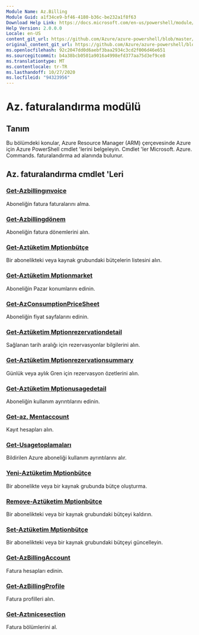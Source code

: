 ```yaml
---
Module Name: Az.Billing
Module Guid: a1f34ce9-bf46-4180-b36c-be232a1f8f63
Download Help Link: https://docs.microsoft.com/en-us/powershell/module/az.billing
Help Version: 2.0.0.0
Locale: en-US
content_git_url: https://github.com/Azure/azure-powershell/blob/master/src/Billing/Billing/help/Az.Billing.md
original_content_git_url: https://github.com/Azure/azure-powershell/blob/master/src/Billing/Billing/help/Az.Billing.md
ms.openlocfilehash: 92c2047dd0d6aebf3baa2934c3cd2f006d46e651
ms.sourcegitcommit: b4a38bcb0501a9016a4998efd377aa75d3ef9ce8
ms.translationtype: MT
ms.contentlocale: tr-TR
ms.lasthandoff: 10/27/2020
ms.locfileid: "94323956"
---
```

# Az. faturalandırma modülü
## Tanım
Bu bölümdeki konular, Azure Resource Manager (ARM) çerçevesinde Azure için Azure PowerShell cmdlet 'lerini belgeleyin. Cmdlet 'ler Microsoft. Azure. Commands. faturalandırma ad alanında bulunur.

## Az. faturalandırma cmdlet 'Leri
### [Get-Azbillingınvoice](Get-AzBillingInvoice.md)
Aboneliğin fatura faturalarını alma.

### [Get-Azbillingdönem](Get-AzBillingPeriod.md)
Aboneliğin fatura dönemlerini alın.

### [Get-Aztüketim Mptionbütçe](Get-AzConsumptionBudget.md)
Bir abonelikteki veya kaynak grubundaki bütçelerin listesini alın.

### [Get-Aztüketim Mptionmarket](Get-AzConsumptionMarketplace.md)
Aboneliğin Pazar konumlarını edinin.

### [Get-AzConsumptionPriceSheet](Get-AzConsumptionPriceSheet.md)
Aboneliğin fiyat sayfalarını edinin.

### [Get-Aztüketim Mptionrezervationdetail](Get-AzConsumptionReservationDetail.md)
Sağlanan tarih aralığı için rezervasyonlar bilgilerini alın.

### [Get-Aztüketim Mptionrezervationsummary](Get-AzConsumptionReservationSummary.md)
Günlük veya aylık Gren için rezervasyon özetlerini alın.

### [Get-Aztüketim Mptionusagedetail](Get-AzConsumptionUsageDetail.md)
Aboneliğin kullanım ayrıntılarını edinin.

### [Get-az, Mentaccount](Get-AzEnrollmentAccount.md)
Kayıt hesapları alın.

### [Get-Usagetoplamaları](Get-UsageAggregates.md)
Bildirilen Azure aboneliği kullanım ayrıntılarını alır.

### [Yeni-Aztüketim Mptionbütçe](New-AzConsumptionBudget.md)
Bir abonelikte veya bir kaynak grubunda bütçe oluşturma.

### [Remove-Aztüketim Mptionbütçe](Remove-AzConsumptionBudget.md)
Bir abonelikteki veya bir kaynak grubundaki bütçeyi kaldırın.

### [Set-Aztüketim Mptionbütçe](Set-AzConsumptionBudget.md)
Bir abonelikteki veya bir kaynak grubundaki bütçeyi güncelleyin.

### [Get-AzBillingAccount](Get-AzBillingAccount.md)
Fatura hesapları edinin.

### [Get-AzBillingProfile](Get-AzBillingProfile.md)
Fatura profilleri alın.

### [Get-Aztınicesection](Get-AzInvoiceSection.md)
Fatura bölümlerini al.

